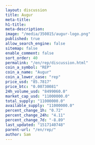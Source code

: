 ```yaml
---
layout: discussion
title: Augur
meta-title: 
h1-title: 
meta-description: 
image: "/media/350815/augur-logo.png"
published: true
allow_search_engine: false
sitemap: false
enable_comment: false
sort_order: 40
permalink: "/en/rep/discussion.html"
coin_a_symbol: "REP"
coin_a_name: "Augur"
coin_a_lower_case: "rep"
price_usd: "85.7817"
price_btc: "0.00730081"
24h_volume_usd: "8499060.0"
market_cap_usd: "11000000.0"
total_supply: "11000000.0"
available_supply: "11000000.0"
percent_change_1h: "0.72"
percent_change_24h: "4.11"
percent_change_7d: "-8.89"
last_updated: "1517140748"
parent-url: "/en/rep/"
author: Sam
---
```


